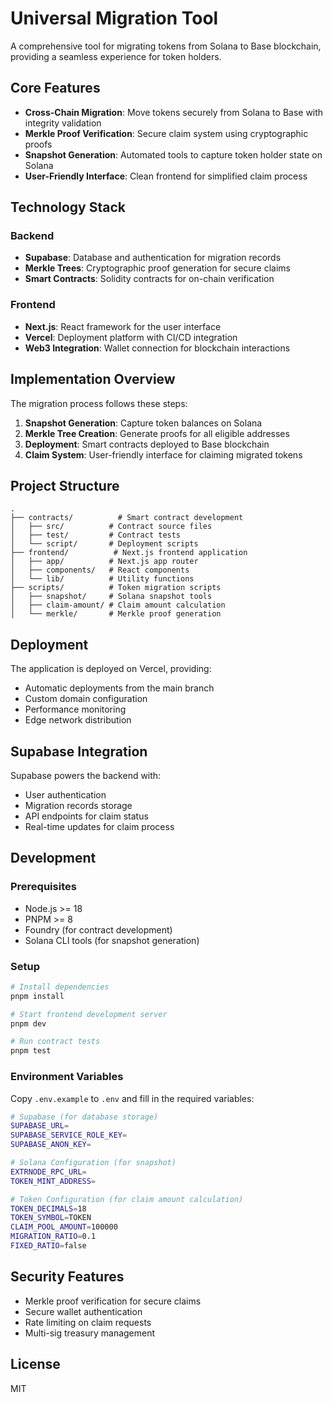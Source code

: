 # Universal Migration Tool

A comprehensive tool for migrating tokens from Solana to Base blockchain, providing a seamless experience for token holders.

## Core Features

- **Cross-Chain Migration**: Move tokens securely from Solana to Base with integrity validation
- **Merkle Proof Verification**: Secure claim system using cryptographic proofs
- **Snapshot Generation**: Automated tools to capture token holder state on Solana
- **User-Friendly Interface**: Clean frontend for simplified claim process

## Technology Stack

### Backend
- **Supabase**: Database and authentication for migration records
- **Merkle Trees**: Cryptographic proof generation for secure claims
- **Smart Contracts**: Solidity contracts for on-chain verification

### Frontend
- **Next.js**: React framework for the user interface
- **Vercel**: Deployment platform with CI/CD integration
- **Web3 Integration**: Wallet connection for blockchain interactions

## Implementation Overview

The migration process follows these steps:

1. **Snapshot Generation**: Capture token balances on Solana
2. **Merkle Tree Creation**: Generate proofs for all eligible addresses
3. **Deployment**: Smart contracts deployed to Base blockchain
4. **Claim System**: User-friendly interface for claiming migrated tokens

## Project Structure

```
.
├── contracts/          # Smart contract development
│   ├── src/          # Contract source files
│   ├── test/         # Contract tests
│   └── script/       # Deployment scripts
├── frontend/          # Next.js frontend application
│   ├── app/          # Next.js app router
│   ├── components/   # React components
│   └── lib/          # Utility functions
├── scripts/          # Token migration scripts
│   ├── snapshot/     # Solana snapshot tools
│   ├── claim-amount/ # Claim amount calculation
│   └── merkle/       # Merkle proof generation
```

## Deployment

The application is deployed on Vercel, providing:
- Automatic deployments from the main branch
- Custom domain configuration
- Performance monitoring
- Edge network distribution

## Supabase Integration

Supabase powers the backend with:
- User authentication
- Migration records storage
- API endpoints for claim status
- Real-time updates for claim process

## Development

### Prerequisites
- Node.js >= 18
- PNPM >= 8
- Foundry (for contract development)
- Solana CLI tools (for snapshot generation)

### Setup
```bash
# Install dependencies
pnpm install

# Start frontend development server
pnpm dev

# Run contract tests
pnpm test
```

### Environment Variables
Copy `.env.example` to `.env` and fill in the required variables:
```bash
# Supabase (for database storage)
SUPABASE_URL=
SUPABASE_SERVICE_ROLE_KEY=
SUPABASE_ANON_KEY=

# Solana Configuration (for snapshot)
EXTRNODE_RPC_URL=
TOKEN_MINT_ADDRESS=

# Token Configuration (for claim amount calculation)
TOKEN_DECIMALS=18
TOKEN_SYMBOL=TOKEN
CLAIM_POOL_AMOUNT=100000
MIGRATION_RATIO=0.1
FIXED_RATIO=false
```

## Security Features

- Merkle proof verification for secure claims
- Secure wallet authentication
- Rate limiting on claim requests
- Multi-sig treasury management

## License

MIT 